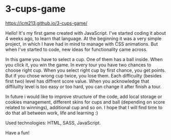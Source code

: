 # 3-cups-game

https://icm213.github.io/3-cups-game/

Hello! It's my first game created with JavaScript. I've started coding it about 4 weeks ago, to learn that language. 
At the beginning it was a very simple project, in which I have had in mind to manage with CSS animations. But when I've started to code, new ideas for functionality came across.

In this game you have to select a cup. One of them has a ball inside. When you click it, you win the game. In every tour you have two chances to choose right cup. 
When you select right cup by first chance, you get points. But if you chose wrong cup twice, you lose them. Each difficuilty (besides first two) level has diffrent score value. When you acknowledge that diffiluilty level is too easy or too hard, you can change it after finish a tour.

In future i would like to improve structure of the code, add local storage or cookies management, different skins for cups and ball (depending on score related to winnings), additional cup and so on. I hope that I will find time to do that all between work, life and learning :)

Used technologies: HTML, SASS, JavaScript.

Have a fun!
